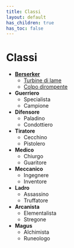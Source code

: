 ```yaml
---
title: Classi
layout: default
has_children: true
has_toc: false
---
```


# **Classi**

* [**Berserker**](./berserker/)
    - [Turbine di lame](./berserker/storm)
    - [Colpo dirompente](./berserker/heavy)
* **Guerriero**
    - Specialista
    - Campione
* **Difensore**
    - Paladino
    - Condottiero
* **Tiratore**
    - Cecchino
    - Pistolero
* **Medico**
    - Chiurgo
    - Guaritore
* **Meccanico**
    - Ingegnere
    - Inventore
* **Ladro**
    - Assassino
    - Truffatore
* **Arcanista**
    - Elementalista
    - Stregone
* **Magus**
    - Alchimista
    - Runeologo